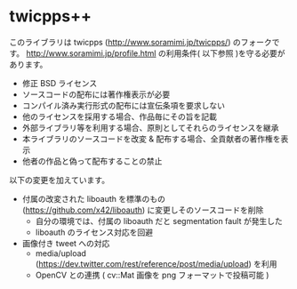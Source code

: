 # twicpps++
このライブラリは twicpps (http://www.soramimi.jp/twicpps/) のフォークです。
http://www.soramimi.jp/profile.html の利用条件( 以下参照 )を守る必要があります。
* 修正 BSD ライセンス
* ソースコードの配布には著作権表示が必要
* コンパイル済み実行形式の配布には宣伝条項を要求しない
* 他のライセンスを採用する場合、作品毎にその旨を記載
* 外部ライブラリ等を利用する場合、原則としてそれらのライセンスを継承
* 本ライブラリのソースコードを改変 & 配布する場合、全貢献者の著作権を表示
* 他者の作品と偽って配布することの禁止

以下の変更を加えています。
* 付属の改変された liboauth を標準のもの (https://github.com/x42/liboauth) に変更しそのソースコードを削除
    * 自分の環境では、付属の liboauth だと segmentation fault が発生した
    * liboauth のライセンス対応を回避
* 画像付き tweet への対応
    * media/upload (https://dev.twitter.com/rest/reference/post/media/upload) を利用
    * OpenCV との連携 ( cv::Mat 画像を png フォーマットで投稿可能 )
